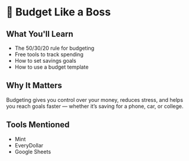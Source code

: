 # 💸 Budget Like a Boss

## What You'll Learn
- The 50/30/20 rule for budgeting
- Free tools to track spending
- How to set savings goals
- How to use a budget template

## Why It Matters
Budgeting gives you control over your money, reduces stress, and helps you reach goals faster — whether it’s saving for a phone, car, or college.

## Tools Mentioned
- Mint
- EveryDollar
- Google Sheets
